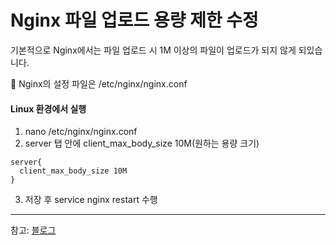 # Nginx 파일 업로드 용량 제한 수정

기본적으로 Nginx에서는 파일 업로드 시 1M 이상의 파일이 업로드가 되지 않게 되있습니다.

🔮 Nginx의 설정 파일은 /etc/nginx/nginx.conf

#### Linux 환경에서 실행

1. nano /etc/nginx/nginx.conf
2. server 탭 안에 client_max_body_size 10M(원하는 용량 크기)

```
server{
  client_max_body_size 10M
}
```

3. 저장 후 service nginx restart 수행









------- 
참고: [블로그](https://storyinglass.tistory.com/11)